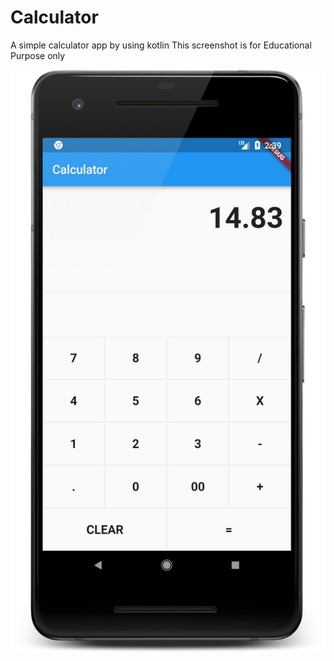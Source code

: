 # Calculator

A simple calculator app by using kotlin
This screenshot is for Educational Purpose only

![alt text](./Screenshot.png "Screenshot")

